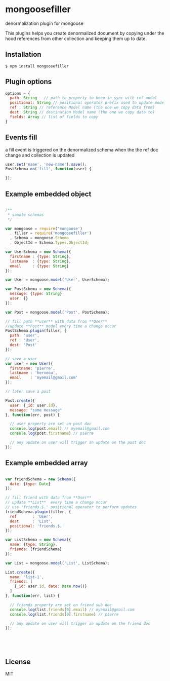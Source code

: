 # mongoosefiller

denormalization plugin for mongoose

This plugins helps you create denormalized document by copying under the hood references
from other collection and keeping them up to date.

## Installation

    $ npm install mongoosefiller

## Plugin options

```js
options = {
  path: String   // path to property to keep in sync with ref model
  positional: String // positional operator prefix used to update model
  ref : String // reference Model name (the one we copy data from)
  dest: String // destination Model name (the one we copy data to)
  fields: Array // list of fields to copy
}
```

## Events fill

a fill event is triggered on the denormalized schema when the the ref doc change and collection is updated

```js
user.set('name', 'new-name').save();
PostSchema.on('fill', function(user) {

});

```

## Example embedded object


```js

/**
 * sample schemas
 */

var mongoose = require('mongoose')
  , filler = require('mongoosefiller')
  , Schema = mongoose.Schema
  , ObjectId = Schema.Types.ObjectId;

var UserSchema = new Schema({
  firstname : {type: String},
  lastname  : {type: String},
  email     : {type: String}
});

var User = mongoose.model('User', UserSchema);

var PostSchema = new Schema({
  message: {type: String},
  user: {}
});

var Post = mongoose.model('Post', PostSchema);

// fill path **user** with data from **User**
//update **Post** model every time a change occur
PostSchema.plugin(filler, {
  path: 'user',
  ref : 'User',
  dest: 'Post'
});

// save a user
var user = new User({
  firstname: 'pierre',
  lastname : 'herveou',
  email    : 'myemail@gmail.com'
});

// later save a post

Post.create({
  user: {_id: user.id},
  message: "some message"
}, function(err, post) {

  // user property are set on post doc
  console.log(post.email) // myemail@gmail.com
  console.log(post.firstname) // pierre

  // any update on user will trigger an update on the post doc
});

```

## Example embedded array

```js

var friendSchema = new Schema({
  date: {type: Date}
});

// fill friend with data from **User**
// update **List**  every time a change occur
// use 'friends.$.' positional operator to perform updates
friendSchema.plugin(filler, {
  ref       : 'User',
  dest      : 'List',
  positional: 'friends.$.'
});

var ListSchema = new Schema({
  name: {type: String},
  friends: [friendSchema]
});

var List = mongoose.model('List', ListSchema);

List.create({
  name: 'list-1',
  friends: [
    {_id: user.id, date: Date.now()}
  ]
}, function(err, list) {

  // friends property are set on friend sub doc
  console.log(list.friends[0].email) // myemail@gmail.com
  console.log(list.friends[0].firstname) // pierre

  // any update on user will trigger an update on the friend doc
});






```


## License

  MIT
